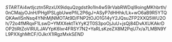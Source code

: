 $START$Ai4wtljcztn5RzxUX9idquQzgdst9o1ln4w59rVabRWDqI9oingMKhbrth/0nCMajyOJnH/PHgIPSLgbUwePfiL2P6gJ+ASyP7dHHhk/Lk+wO6aB9R5YTQQKAwIlSnNsq4YNhMjNMOTAt9D/FNP2tOJO1G14yY2JQsuZFP2XXQ5WU2Oh/72o4fMRqxF1LswD+YMXXektTkYyK2T0S3poOjJuU+jsQj84DvAXUKAkrDOP2tiRtZoVIRULJAVYpK6Ixr4FRSY7N2+YaRLsKzeZX8M2PqU7x/a7LMBN9YL9PXXghMtCF/OJkrX1IRgzMxkS$END$
